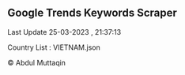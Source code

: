 

## Google Trends Keywords Scraper 
 
Last Update 25-03-2023 , 21:37:13

Country List :
VIETNAM.json



© Abdul Muttaqin 
